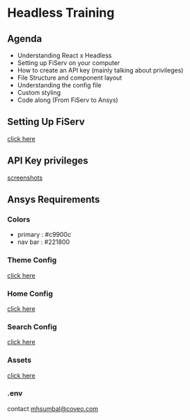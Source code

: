 # Headless Training

## Agenda
- Understanding React x Headless 
- Setting up FiServ on your computer
- How to create an API key (mainly talking about privileges)
- File Structure and component layout
- Understanding the config file
- Custom styling
- Code along (From FiServ to Ansys)



## Setting Up FiServ

[click here](https://github.com/mhsumbal-coveo/FiServ-Pre-req)

## API Key privileges

[screenshots](https://github.com/mhsumbal-coveo/Headless-Training/blob/main/API-Key_Screenshots.md) 


## Ansys Requirements

### Colors
- primary : #c9900c
- nav bar : #221800


### Theme Config

[click here](https://github.com/mhsumbal-coveo/Headless-Training/blob/main/Ansys/theme.tsx)

### Home Config

[click here](https://github.com/mhsumbal-coveo/Headless-Training/blob/main/Ansys/HomeConfig.tsx)


### Search Config

[click here](https://github.com/mhsumbal-coveo/Headless-Training/blob/main/Ansys/SearchConfig.tsx)


### Assets

[click here](https://github.com/mhsumbal-coveo/Headless-Training/tree/main/Ansys/Assets)


### .env
contact mhsumbal@coveo.com
